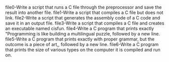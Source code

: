 file0-Write a script that runs a C file through the preprocessor and save the result into another file.
file1-Write a script that compiles a C file but does not link.
file2-Write a script that generates the assembly code of a C code and save it in an output file.
file3-Write a script that compiles a C file and creates an executable named cisfun.
file4-Write a C program that prints exactly "Programming is like building a multilingual puzzle, followed by a new line.
file5-Write a C program that prints exactly with proper grammar, but the outcome is a piece of art,, followed by a new line.
file6-Write a C program that prints the size of various types on the computer it is compiled and run on.

